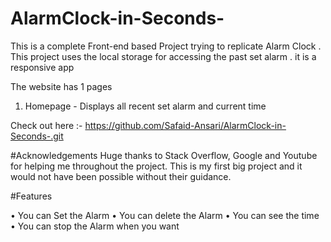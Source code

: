 # AlarmClock-in-Seconds-


This is a complete Front-end based Project trying to replicate Alarm Clock . This project uses the local storage  for accessing the past set alarm .
it is a responsive app 


The website has 1 pages

1. Homepage - Displays all recent set alarm and current time  

Check out here :- https://github.com/Safaid-Ansari/AlarmClock-in-Seconds-.git


#Acknowledgements 
Huge thanks to Stack Overflow, Google and Youtube for helping me throughout the project. This is my first big project and it would not have been possible without their guidance.



#Features

• You can Set the  Alarm 
• You can delete the Alarm 
• You can see the time 
• You can stop the Alarm when you want 
